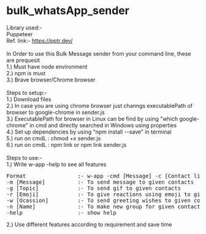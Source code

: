 # bulk_whatsApp_sender
Library used:-<br />
Puppeteer<br />
Ref. link:- https://pptr.dev/<br />
<br />
In Order to use this Bulk Message sender from your command line, these are prequesit<br />
1.) Must have node environment<br />
2.) npm is must<br />
3.) Brave browser/Chrome browser<br />
<br />
Steps to setup:-<br />
1.) Download files <br />
2.) In case you are using chrome browser just channgs executablePath of browser to google-chrome in sender.js<br />
3.) ExecutablePath for browser in Linux can be find by using "which google-chrome" in cmd and directly searched in Windows using properties<br />
4.) Set up dependencies by using "npm install --save" in terminal<br />
5.) run on cmdL : chmod +x sender.js<br />
6.) run on cmdL : npm link or npm link sender.js<br />
<br />
Steps to use:-<br />
1.) Write w-app -help to see all features<br />
<pre>
Format                :- w-app -cmd [Message] -c [Contact list must be seperated by space]
-m [Message]          :- To send message to given contacts
-g [Topic]            :- To send gif to given contacts
-r [Emoji]            :- To give reactions using emoji to given contacts
-w [Ocassion]         :- To send greeting wishes to given contacts
-n [Name]             :- To make new group for given contacts
-help                 :- show help
</pre>
2.) Use different features according to requirement and save time<br />
